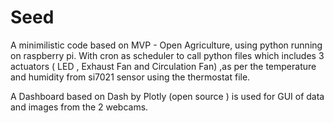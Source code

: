 # Seed
A minimilistic code based on MVP - Open Agriculture, using python running on raspberry pi.
With cron as scheduler to call python files which includes 3 actuators ( LED , Exhaust Fan and Circulation Fan) ,as per the temperature and humidity from si7021 sensor using the thermostat file.

A Dashboard based on Dash by Plotly (open source ) is used for GUI of data and images from the 2 webcams.
